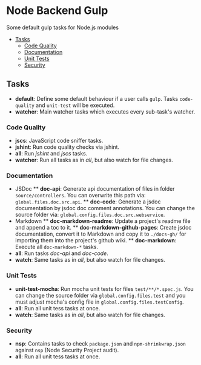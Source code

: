 Node Backend Gulp
=================

Some default gulp tasks for Node.js modules

<!-- START doctoc generated TOC please keep comment here to allow auto update -->
<!-- DON'T EDIT THIS SECTION, INSTEAD RE-RUN doctoc TO UPDATE -->


- [Tasks](#tasks)
  - [Code Quality](#code-quality)
  - [Documentation](#documentation)
  - [Unit Tests](#unit-tests)
  - [Security](#security)

<!-- END doctoc generated TOC please keep comment here to allow auto update -->


## Tasks

* **default**: Define some default behaviour if a user calls `gulp`. Tasks `code-quality` and `unit-test` will be executed.
* **watcher**: Main watcher tasks which executes every sub-task's watcher.


### Code Quality

* **jscs**: JavaScript code sniffer tasks.
* **jshint**: Run code quality checks via jshint.
* **all**: Run _jshint_ and _jscs_ tasks.
* **watcher**: Run all tasks as in _all_, but also watch for file changes.


### Documentation

* JSDoc
** **doc-api**: Generate api documentation of files in folder `source/controllers`. You can overwrite this path via: `global.files.doc.src.api`.
** **doc-code**: Generate a jsdoc documentation by jsdoc doc comment annotations. You can change the source folder via: `global.config.files.doc.src.webservice`.
* Markdown
** **doc-markdown-readme**: Update a project's readme file and append a toc to it.
** **doc-markdown-github-pages**: Create jsdoc documentation, convert it to Markdown and copy it to `./docs-gh/` for importing them into the project's github wiki.
** **doc-markdown**: Execute all `doc-markdown-*` tasks.
* **all**: Run tasks _doc-api_ and _doc-code_.
* **watch**: Same tasks as in _all_, but also watch for file changes.


### Unit Tests

* **unit-test-mocha**: Run mocha unit tests for files `test/**/*.spec.js`. You can change the source folder via `global.config.files.test` and you must adjust mocha's config file in `global.config.files.testConfig`.
* **all**: Run all unit tess tasks at once.
* **watch**: Same tasks as in _all_, but also watch for file changes.


### Security

* **nsp**: Contains tasks to check `package.json` and `npm-shrinkwrap.json` against `nsp` (Node Security Project audit).
* **all**: Run all unit tess tasks at once.

